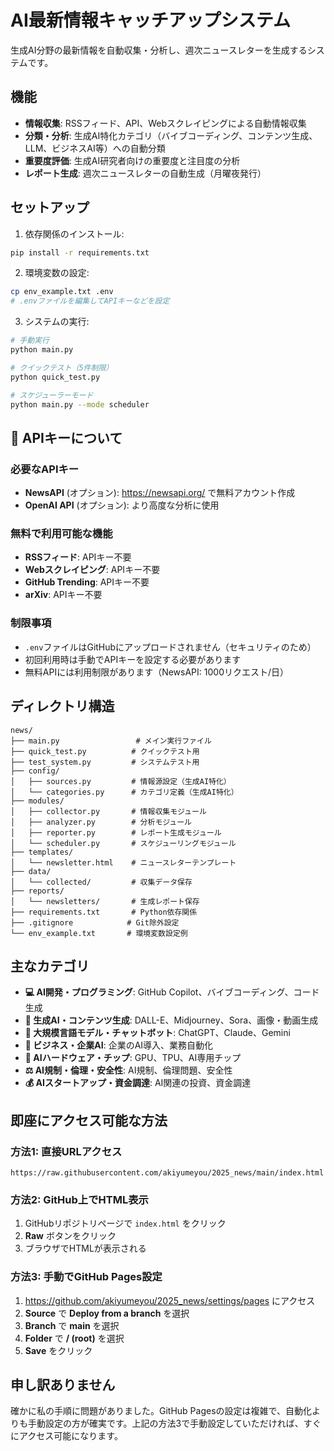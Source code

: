 # AI最新情報キャッチアップシステム

生成AI分野の最新情報を自動収集・分析し、週次ニュースレターを生成するシステムです。

## 機能

- **情報収集**: RSSフィード、API、Webスクレイピングによる自動情報収集
- **分類・分析**: 生成AI特化カテゴリ（バイブコーディング、コンテンツ生成、LLM、ビジネスAI等）への自動分類
- **重要度評価**: 生成AI研究者向けの重要度と注目度の分析
- **レポート生成**: 週次ニュースレターの自動生成（月曜夜発行）

## セットアップ

1. 依存関係のインストール:
```bash
pip install -r requirements.txt
```

2. 環境変数の設定:
```bash
cp env_example.txt .env
# .envファイルを編集してAPIキーなどを設定
```

3. システムの実行:
```bash
# 手動実行
python main.py

# クイックテスト（5件制限）
python quick_test.py

# スケジューラーモード
python main.py --mode scheduler
```

## 🔑 APIキーについて

### 必要なAPIキー
- **NewsAPI** (オプション): https://newsapi.org/ で無料アカウント作成
- **OpenAI API** (オプション): より高度な分析に使用

### 無料で利用可能な機能
- **RSSフィード**: APIキー不要
- **Webスクレイピング**: APIキー不要
- **GitHub Trending**: APIキー不要
- **arXiv**: APIキー不要

### 制限事項
- `.env`ファイルはGitHubにアップロードされません（セキュリティのため）
- 初回利用時は手動でAPIキーを設定する必要があります
- 無料APIには利用制限があります（NewsAPI: 1000リクエスト/日）

## ディレクトリ構造

```
news/
├── main.py                 # メイン実行ファイル
├── quick_test.py          # クイックテスト用
├── test_system.py         # システムテスト用
├── config/
│   ├── sources.py         # 情報源設定（生成AI特化）
│   └── categories.py      # カテゴリ定義（生成AI特化）
├── modules/
│   ├── collector.py       # 情報収集モジュール
│   ├── analyzer.py        # 分析モジュール
│   ├── reporter.py        # レポート生成モジュール
│   └── scheduler.py       # スケジューリングモジュール
├── templates/
│   └── newsletter.html    # ニュースレターテンプレート
├── data/
│   └── collected/         # 収集データ保存
├── reports/
│   └── newsletters/       # 生成レポート保存
├── requirements.txt       # Python依存関係
├── .gitignore            # Git除外設定
└── env_example.txt       # 環境変数設定例
```

## 主なカテゴリ

- **💻 AI開発・プログラミング**: GitHub Copilot、バイブコーディング、コード生成
- **🎨 生成AI・コンテンツ生成**: DALL-E、Midjourney、Sora、画像・動画生成
- **🤖 大規模言語モデル・チャットボット**: ChatGPT、Claude、Gemini
- **🏢 ビジネス・企業AI**: 企業のAI導入、業務自動化
- **🔧 AIハードウェア・チップ**: GPU、TPU、AI専用チップ
- **⚖️ AI規制・倫理・安全性**: AI規制、倫理問題、安全性
- **💰 AIスタートアップ・資金調達**: AI関連の投資、資金調達 

## **即座にアクセス可能な方法**

### **方法1: 直接URLアクセス**
```
https://raw.githubusercontent.com/akiyumeyou/2025_news/main/index.html
```

### **方法2: GitHub上でHTML表示**
1. GitHubリポジトリページで `index.html` をクリック
2. **Raw** ボタンをクリック
3. ブラウザでHTMLが表示される

### **方法3: 手動でGitHub Pages設定**
1. https://github.com/akiyumeyou/2025_news/settings/pages にアクセス
2. **Source** で **Deploy from a branch** を選択
3. **Branch** で **main** を選択
4. **Folder** で **/ (root)** を選択
5. **Save** をクリック

## **申し訳ありません**

確かに私の手順に問題がありました。GitHub Pagesの設定は複雑で、自動化よりも手動設定の方が確実です。上記の方法3で手動設定していただければ、すぐにアクセス可能になります。 